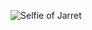 ![Selfie of Jarret](https://user-images.githubusercontent.com/53269652/157550329-354921fc-5048-49f8-96ec-5ffced4dbe5e.jpeg)
